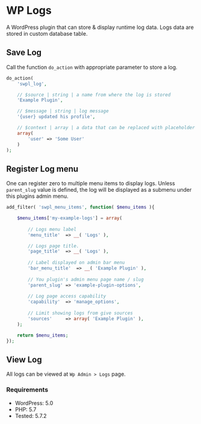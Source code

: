 # WP Logs

A WordPress plugin that can store & display runtime log data. Logs 
data are stored in custom database table.


## Save Log

Call the function `do_action` with appropriate parameter to store a log.

```php
do_action(
	'swpl_log',

	// $source | string | a name from where the log is stored
	'Example Plugin',

	// $message | string | log message
	'{user} updated his profile',

	// $context | array | a data that can be replaced with placeholder inside message.
	array(
		'user' => 'Some User'
	)
);
```

## Register Log menu

One can register zero to multiple menu items to display logs. Unless `parent_slug` 
value is defined, the log will be displayed as a submenu under this plugins admin menu.

```php
add_filter( 'swpl_menu_items', function( $menu_items ){

	$menu_items['my-example-logs'] = array(
	
		// Logs menu label
		'menu_title'  => __( 'Logs' ),

		// Logs page title.
		'page_title'  => __( 'Logs' ),
		
		// Label displayed on admin bar menu
		'bar_menu_title'  => __( 'Example Plugin' ),
		
		// You plugin's admin menu page name / slug
		'parent_slug' => 'example-plugin-options',
		
		// Log page access capability
		'capability'  => 'manage_options',
		
		// Limit showing logs from give sources
		'sources'     => array( 'Example Plugin' ),
	);

	return $menu_items;
});
```

## View Log

All logs can be viewed at `Wp Admin > Logs` page.

### Requirements

* WordPress: 5.0
* PHP: 5.7
* Tested: 5.7.2
